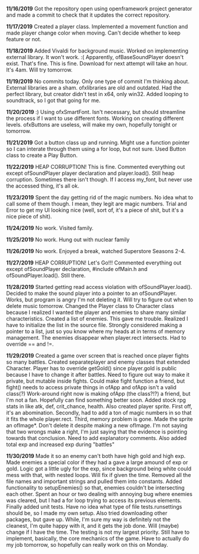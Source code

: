 **11/16/2019**
Got the repository open using openframework project generator 
and made a commit to check that it updates the correct repository.

**11/17/2019**
Created a player class. Implemented a movement function and made
player change color when moving. Can't decide whether to keep
feature or not.

**11/18/2019**
Added Vivaldi for background music. Worked on implementing
external library. It won't work. :( Apparently, ofBaseSoundPlayer
doesn't exist. That's fine. This is fine. Download for next
attempt will take an hour. It's 4am. Will try tomorrow.

**11/19/2019**
No commits today. Only one type of commit I'm thinking about.
External libraries are a sham. ofxlibraries are old and 
outdated. Had the perfect library, but creator didn't test
in x64, only win32. Added looping to soundtrack, so I got
that going for me.

**11/20/2019**
:) Using ofxSmartFont. Isn't necessary, but should streamline
the process if I want to use different fonts. Working on creating
different levels. ofxButtons are useless, will make my own, hopefully
tonight or tomorrow.

**11/21/2019**
Got a button class up and running. Might use a function pointer so 
I can interate through them using a for loop, but not sure. 
Used Button class to create a Play Button. 

**11/22/2019**
HEAP CORRUPTION! This is fine. Commented everything out except 
ofSoundPlayer player declaration and player.load(). Still heap corruption.
Sometimes there isn't though. If I access my_font, but never use the accessed
thing, it's all ok.

**11/23/2019**
Spent the day getting rid of the magic numbers. No idea what to call some
of them though. I mean, they legit are magic numbers. Trial and Error to get
my UI looking nice (well, sort of, it's a piece of shit, but it's a nice piece
of shit).

**11/24/2019**
No work. Visited family.

**11/25/2019**
No work. Hung out with nuclear family

**11/26/2019**
No work. Enjoyed a break, watched Superstore Seasons 2-4.

**11/27/2019**
HEAP CORRUPTION! Let's Go!!! Commented everything out except
ofSoundPlayer declaration, #include ofMain.h and ofSoundPlayer.load().
Still there. 

**11/28/2019**
Started getting read access violation with ofSoundPlayer.load(). Decided to make 
the sound player into a pointer to an ofSoundPlayer. Works, but program is angry I'm
not deleting it. Will try to figure out when to delete music tomorrow. Changed the Player
class to Character class because I realized I wanted the player and enemies to share
many similar characteristics. Created a list of enemies. This gave me trouble. Realized
I have to initialize the list in the source file. Strongly considered making a 
pointer to a list, just so you know where my heads at in terms of memory management.
The enemies disappear when player.rect intersects. Had to override == and !=.

**11/29/2019**
Created a game over screen that is reached once player fights so many battles.
Created separateplayer and enemy classes that extended Character. Player has to override
getGold() since player.gold is public because I have to change it after battles. Need to
figure out way to make it private, but mutable inside fights. Could make fight function
a friend, but fight() needs to access private things in ofApp and ofApp isn't a valid class(?)
Work-around right now is making ofApp (the class?!?) a friend, but I'm not a fan.
Hopefully can find something better soon. Added stock rpg stats in like atk, def, crit_chance, health.
Also created player sprite. First off, it's an abomination. Secondly, had to add a ton of magic numbers
in so that it fits the whole player.rect. Third, memory problem is gone. Made the sprite an ofImage*.
Don't delete it despite making a new ofImage. I'm not saying that two wrongs make a right, I'm
just saying that the evidence is pointing towards that conclusion.
Need to add explanatory comments. Also added total exp and
increased exp during "battles"

**11/30/2019**
Made it so an enemy can't both have high gold and high exp. Made enemies a special color
if they had a gave a large amound of exp or gold. Logic got a little ugly for the exp, since
background being white could mess with that, with nested loops. Will fix if given the time.
Removed all the file names and important strings and pulled them into constants. 
Added functionality to setupEnemies() so that, enemies couldn't be intersecting each other. 
Spent an hour or two dealing with annoying bug where enemies was cleared, but
I had a for loop trying to access its previous elements.
Finally added unit tests. Have no idea what type of file tests.runsettings should be, so
I made my own setup. Also tried downloading other packages, but gave up. While, I'm
sure my way is definitely not the cleanest, I'm quite happy with it, and it gets the job done.
Will (maybe) change if I have the time. The testing is not my largest priority. Still
have to implement, basically, the core mechanics of the game. Have to actually do my job
tomorrow, so hopefully can really work on this on Monday.
